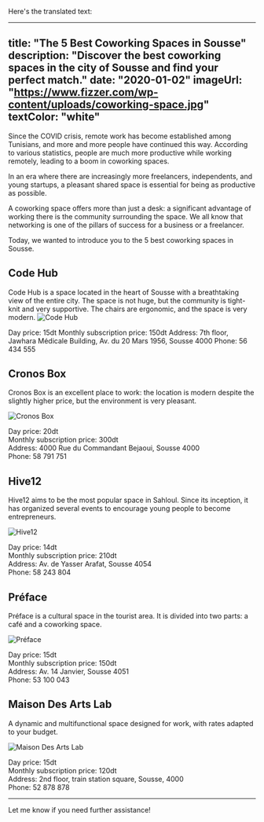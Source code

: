 Here's the translated text:

---

title: "The 5 Best Coworking Spaces in Sousse"
description: "Discover the best coworking spaces in the city of Sousse and find your perfect match."
date: "2020-01-02"
imageUrl: "https://www.fizzer.com/wp-content/uploads/coworking-space.jpg"
textColor: "white"
---

Since the COVID crisis, remote work has become established among Tunisians, and more and more people have continued this way. According to various statistics, people are much more productive while working remotely, leading to a boom in coworking spaces.

In an era where there are increasingly more freelancers, independents, and young startups, a pleasant shared space is essential for being as productive as possible.

A coworking space offers more than just a desk: a significant advantage of working there is the community surrounding the space. We all know that networking is one of the pillars of success for a business or a freelancer.

Today, we wanted to introduce you to the 5 best coworking spaces in Sousse.

## Code Hub

Code Hub is a space located in the heart of Sousse with a breathtaking view of the entire city. The space is not huge, but the community is tight-knit and very supportive. The chairs are ergonomic, and the space is very modern.
![Code Hub](https://www.coworkbooking.com/images/1600!0/kapacita/18662/img_0481-2.jpg)

<p class="test">
Day price: 15dt  
Monthly subscription price: 150dt  
Address: 7th floor, Jawhara Médicale Building, Av. du 20 Mars 1956, Sousse 4000  
Phone: 56 434 555
</p>

## Cronos Box

Cronos Box is an excellent place to work: the location is modern despite the slightly higher price, but the environment is very pleasant.

![Cronos Box](https://cronos-box.com/images/slider/slider3.jpg)

Day price: 20dt  
Monthly subscription price: 300dt  
Address: 4000 Rue du Commandant Bejaoui, Sousse 4000  
Phone: 58 791 751

## Hive12

Hive12 aims to be the most popular space in Sahloul. Since its inception, it has organized several events to encourage young people to become entrepreneurs.

![Hive12](https://www.coworkbooking.com/images/1600!0/kapacita/5142/27329684_1783483701701849_55725931_o.jpg)

Day price: 14dt  
Monthly subscription price: 210dt  
Address: Av. de Yasser Arafat, Sousse 4054  
Phone: 58 243 804

## Préface

Préface is a cultural space in the tourist area. It is divided into two parts: a café and a coworking space.

![Préface](http://kapitalis.com/tunisie/wp-content/uploads/2020/09/Preface-Sousse.jpg)

Day price: 15dt  
Monthly subscription price: 150dt  
Address: Av. 14 Janvier, Sousse 4051  
Phone: 53 100 043

## Maison Des Arts Lab

A dynamic and multifunctional space designed for work, with rates adapted to your budget.

![Maison Des Arts Lab](https://scontent.ftun16-1.fna.fbcdn.net/v/t1.6435-9/p960x960/132714094_3754324101300709_1731489133435617453_n.jpg?_nc_cat=108&ccb=1-5&_nc_sid=730e14&_nc_ohc=ofdm_rgNUW0AX8qGogO&_nc_oc=AQk47Q-TOaPrD54PAkHmgF98EEZIEc3KM21nupcv76DGtGDZGanXmoJQYvx5dI_okbY&_nc_ht=scontent.ftun16-1.fna&oh=00_AT9b4K8FKcmNQvgO9XjMFVGzxjMbTP0oVckZ5fov4Vi_xQ&oe=622D29FA)

Day price: 15dt  
Monthly subscription price: 120dt  
Address: 2nd floor, train station square, Sousse, 4000  
Phone: 52 878 878

--- 

Let me know if you need further assistance!